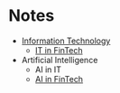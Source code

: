 # Notes
- [Information Technology](it.md)
  - [IT in FinTech](it-in-fin-tech.md)
- Artificial Intelligence
  - AI in IT
  - [AI in FinTech](ai-in-fin-tech.md)
